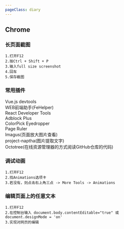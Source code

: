 ```yaml
---
pageClass: diary
---
```


## Chrome

### 长页面截图
```
1.打开F12
2.按Ctrl + Shift + P
3.输入full size screenshot
4.回车
5.保存截图
```

### 常用插件
Vue.js devtools <br>
WEB前端助手(FeHelper) <br>
React Developer Tools <br>
Adblock Plus <br>
ColorPick Eyedropper <br>
Page Ruler <br>
Imagus(页面放大图片查看) <br>
project-naptha(图片提取文字) <br>
Octotree(在线资源管理器的方式阅读GitHub仓库的代码) <br>

### 调试动画
```
1.打开F12
2.找Animations选项卡
3.若没有，则点击右上角三点 -> More Tools -> Animations
```

### 编辑页面上的任意文本
```
1.打开F12
2.在控制台输入 document.body.contentEditable="true" 或 document.designMode = 'on'
3.实现对网页的编辑
```